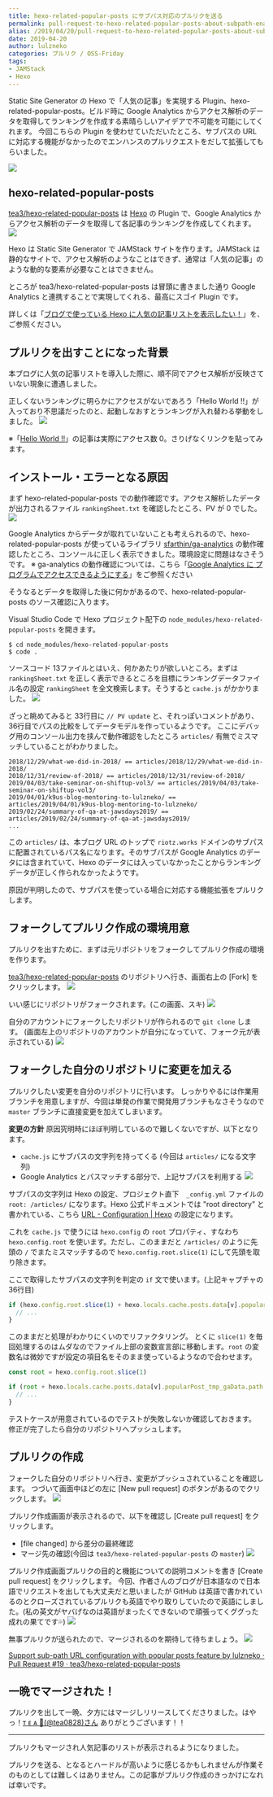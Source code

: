 ```yaml
---
title: hexo-related-popular-posts にサブパス対応のプルリクを送る
permalink: pull-request-to-hexo-related-popular-posts-about-subpath-enablement
alias: /2019/04/20/pull-request-to-hexo-related-popular-posts-about-subpath-enablement/index.html
date: 2019-04-20
author: lulzneko
categories: プルリク / OSS-Friday
tags:
- JAMStack
- Hexo
---
```


Static Site Generator の Hexo で「人気の記事」を実現する Plugin、hexo-related-popular-posts。ビルド時に Google Analytics からアクセス解析のデータを取得してランキングを作成する素晴らしいアイデアで不可能を可能にしてくれます。
今回こちらの Plugin を使わせていただいたところ、サブパスの URL に対応する機能がなかったのでエンハンスのプルリクエストをだして拡張してもらいました。

![](/articles/assets/lulzneko/develop/develop.jpg)


## hexo-related-popular-posts
[tea3/hexo-related-popular-posts](https://github.com/tea3/hexo-related-popular-posts) は [Hexo](https://hexo.io/) の Plugin で、Google Analytics からアクセス解析のデータを取得して各記事のランキングを作成してくれます。
![](/articles/assets/lulzneko/develop/pullreq/hexo-related-popular-posts/01.png)

Hexo は Static Site Generator で JAMStack サイトを作ります。JAMStack は静的なサイトで、アクセス解析のようなことはできず、通常は「人気の記事」のような動的な要素が必要なことはできません。

ところが tea3/hexo-related-popular-posts は冒頭に書きました通り Google Analytics と連携することで実現してくれる、最高にスゴイ Plugin です。

詳しくは「[ブログで使っている Hexo に人気の記事リストを表示したい！](https://riotz.works/articles/2019/04/19/want-to-display-list-of-popular-posts-on-hexo-used-in-blog/)」を、ご参照ください。


## プルリクを出すことになった背景
本ブログに人気の記事リストを導入した際に、順不同でアクセス解析が反映さていない現象に遭遇しました。

正しくないランキングに明らかにアクセスがないであろう「Hello World !!」が入っており不思議だったのと、起動しなおすとランキングが入れ替わる挙動をしました。
![](/articles/assets/lulzneko/develop/pullreq/hexo-related-popular-posts/02.png)

※「[Hello World !!](https://riotz.works/articles/2017/12/01/Hello-World-!!/)」の記事は実際にアクセス数 0。さりげなくリンクを貼ってみます。


## インストール・エラーとなる原因
まず hexo-related-popular-posts での動作確認です。アクセス解析したデータが出力されるファイル `rankingSheet.txt` を確認したところ、PV が 0 でした。
![](/articles/assets/lulzneko/develop/pullreq/hexo-related-popular-posts/03.png)

Google Analytics からデータが取れていないことも考えられるので、hexo-related-popular-posts が使っているライブラリ [sfarthin/ga-analytics](https://github.com/sfarthin/ga-analytics) の動作確認したところ、コンソールに正しく表示できました。環境設定に問題はなさそうです。
※ ga-analytics の動作確認については、こちら「[Google Analytics に プログラムでアクセスできるようにする](http://localhost:4000/articles/2019/04/17/programmatically-access-google-analytics/)」をご参照ください

そうなるとデータを取得した後に何かがあるので、hexo-related-popular-posts のソース確認に入ります。

Visual Studio Code で Hexo プロジェクト配下の `node_modules/hexo-related-popular-posts` を開きます。
```console
$ cd node_modules/hexo-related-popular-posts
$ code .
```

ソースコード 13ファイルとはいえ、何かあたりが欲しいところ。まずは `rankingSheet.txt` を正しく表示できるところを目標にランキングデータファイル名の設定 `rankingSheet` を全文検索します。そうすると `cache.js` がかかりました。
![](/articles/assets/lulzneko/develop/pullreq/hexo-related-popular-posts/04.png)

ざっと眺めてみると 33行目に `// PV update` と、それっぽいコメントがあり、36行目でパスの比較をしてデータモデルを作っているようです。
ここにデバッグ用のコンソール出力を挟んで動作確認をしたところ `articles/` 有無でミスマッチしていることがわかりました。
```console
2018/12/29/what-we-did-in-2018/ == articles/2018/12/29/what-we-did-in-2018/
2018/12/31/review-of-2018/ == articles/2018/12/31/review-of-2018/
2019/04/03/take-seminar-on-shiftup-vol3/ == articles/2019/04/03/take-seminar-on-shiftup-vol3/
2019/04/01/k9us-blog-mentoring-to-lulzneko/ == articles/2019/04/01/k9us-blog-mentoring-to-lulzneko/
2019/02/24/summary-of-qa-at-jawsdays2019/ == articles/2019/02/24/summary-of-qa-at-jawsdays2019/
...
```

この `articles/` は、本ブログ URL のトップで `riotz.works` ドメインのサブパスに配置されているパス名になります。そのサブパスが Google Analytics のデータには含まれていて、Hexo のデータには入っていなかったことからランキングデータが正しく作られなかったようです。

原因が判明したので、サブパスを使っている場合に対応する機能拡張をプルリクします。


## フォークしてプルリク作成の環境用意
プルリクを出すために、まずは元リポジトリをフォークしてプルリク作成の環境を作ります。

[tea3/hexo-related-popular-posts](https://github.com/tea3/hexo-related-popular-posts) のリポジトリへ行き、画面右上の [Fork] をクリックします。
![](/articles/assets/lulzneko/develop/pullreq/hexo-related-popular-posts/05.png)

いい感じにリポジトリがフォークされます。(この画面、スキ)
![](/articles/assets/lulzneko/develop/pullreq/hexo-related-popular-posts/06.png)

自分のアカウントにフォークしたリポジトリが作られるので `git clone` します。
(画面左上のリポジトリのアカウントが自分になっていて、フォーク元が表示されている)
![](/articles/assets/lulzneko/develop/pullreq/hexo-related-popular-posts/07.png)


## フォークした自分のリポジトリに変更を加える
プルリクしたい変更を自分のリポジトリに行います。
しっかりやるには作業用ブランチを用意しますが、今回は単発の作業で開発用ブランチもなさそうなので `master` ブランチに直接変更を加えてしまいます。

**変更の方針**
原因究明時にほぼ判明しているので難しくないですが、以下となります。
- `cache.js` にサブパスの文字列を持ってくる (今回は `articles/` になる文字列)
- Google Analytics とパスマッチする部分で、上記サブパスを利用する
![](/articles/assets/lulzneko/develop/pullreq/hexo-related-popular-posts/04.png)

サブパスの文字列は Hexo の設定、プロジェクト直下　`_config.yml` ファイルの `root: /articles/` になります。Hexo 公式ドキュメントでは "root directory" と書かれている、こちら [URL - Configuration | Hexo](https://hexo.io/docs/configuration#URL) の設定になります。

これを `cache.js` で使うには `hexo.config` の `root` プロパティ、すなわち `hexo.config.root` を使います。ただし、このままだと `/articles/` のように先頭の `/` でまたミスマッチするので `hexo.config.root.slice(1)` にして先頭を取り除きます。

ここで取得したサブパスの文字列を判定の `if` 文で使います。(上記キャプチャの 36行目)
```javascript
if (hexo.config.root.slice(1) + hexo.locals.cache.posts.data[v].popularPost_tmp_gaData.path == tmp_gaData[w].path) {
  // ...
}
```

このままだと処理がわかりにくいのでリファクタリング。
とくに `slice(1)` を毎回処理するのはムダなのでファイル上部の変数宣言部に移動します。`root` の変数名は微妙ですが設定の項目名をそのまま使っているようなので合わせます。
```javascript
const root = hexo.config.root.slice(1)

if (root + hexo.locals.cache.posts.data[v].popularPost_tmp_gaData.path == tmp_gaData[w].path) {
  // ...
}
```

テストケースが用意されているのでテストが失敗しないか確認しておきます。
修正が完了したら自分のリポジトリへプッシュします。


## プルリクの作成
フォークした自分のリポジトリへ行き、変更がプッシュされていることを確認します。
つづいて画面中ほどの左に [New pull request] のボタンがあるのでクリックします。
![](/articles/assets/lulzneko/develop/pullreq/hexo-related-popular-posts/08.png)

プルリク作成画面が表示されるので、以下を確認し [Create pull request] をクリックします。
- [file changed] から差分の最終確認
- マージ先の確認(今回は `tea3/hexo-related-popular-posts` の `master`)
![](/articles/assets/lulzneko/develop/pullreq/hexo-related-popular-posts/09.png)

プルリク作成画面プルリクの目的と機能についての説明コメントを書き [Create pull request] をクリックします。
今回、作者さんのブログが日本語なので日本語でリクエストを出しても大丈夫だと思いましたが GitHub は英語で書かれているのとクローズされているプルリクも英語でやり取りしていたので英語にしました。(私の英文がヤバげなのは英語がまったくできないので頑張ってくググった成れの果てです💦)
![](/articles/assets/lulzneko/develop/pullreq/hexo-related-popular-posts/10.png)

無事プルリクが送られたので、マージされるのを期待して待ちましょう。
![](/articles/assets/lulzneko/develop/pullreq/hexo-related-popular-posts/11.png)

[Support sub-path URL configuration with popular posts feature by lulzneko · Pull Request #19 · tea3/hexo-related-popular-posts](https://github.com/tea3/hexo-related-popular-posts/pull/19)


## 一晩でマージされた！
プルリクを出して一晩、夕方にはマージしリリースしてくださりました。はやっ！[ᴛ ᴇ ᴀ 🍵(@tea0828)さん](https://twitter.com/tea0828) ありがとうございます！！



----

プルリクもマージされ人気記事のリストが表示されるようになりました。

プルリクを送る、となるとハードルが高いように感じるかもしれませんが作業そのものとしては難しくはありません。この記事がプルリク作成のきっかけになれば幸いです。

